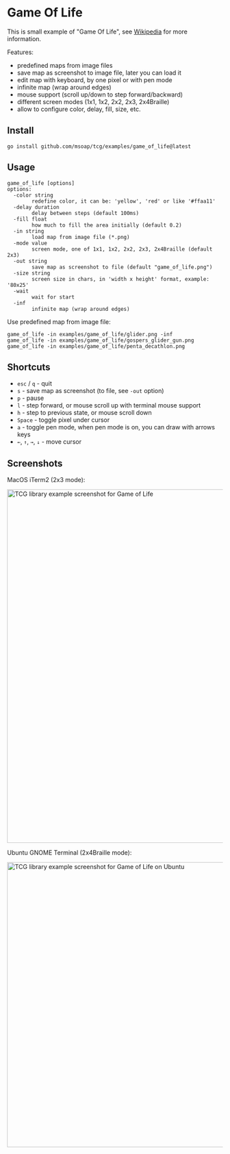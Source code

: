 # Game Of Life

This is small example of "Game Of Life", see [Wikipedia](https://en.wikipedia.org/wiki/Conway%27s_Game_of_Life) for more information.

Features:
  
  - predefined maps from image files
  - save map as screenshot to image file, later you can load it
  - edit map with keyboard, by one pixel or with pen mode
  - infinite map (wrap around edges)
  - mouse support (scroll up/down to step forward/backward)
  - different screen modes (1x1, 1x2, 2x2, 2x3, 2x4Braille)
  - allow to configure color, delay, fill, size, etc.

## Install

```
go install github.com/msoap/tcg/examples/game_of_life@latest
```

## Usage

```
game_of_life [options]
options:
  -color string
    	redefine color, it can be: 'yellow', 'red' or like '#ffaa11'
  -delay duration
    	delay between steps (default 100ms)
  -fill float
    	how much to fill the area initially (default 0.2)
  -in string
    	load map from image file (*.png)
  -mode value
    	screen mode, one of 1x1, 1x2, 2x2, 2x3, 2x4Braille (default 2x3)
  -out string
    	save map as screenshot to file (default "game_of_life.png")
  -size string
    	screen size in chars, in 'width x height' format, example: '80x25'
  -wait
    	wait for start
  -inf
    	infinite map (wrap around edges)
```

Use predefined map from image file:


```shell
game_of_life -in examples/game_of_life/glider.png -inf
game_of_life -in examples/game_of_life/gospers_glider_gun.png
game_of_life -in examples/game_of_life/penta_decathlon.png
```

## Shortcuts

  * `esc` / `q` - quit
  * `s` - save map as screenshot (to file, see `-out` option)
  * `p` - pause
  * `l` - step forward, or mouse scroll up with terminal mouse support
  * `h` - step to previous state, or mouse scroll down
  * `Space` - toggle pixel under cursor
  * `a` - toggle pen mode, when pen mode is on, you can draw with arrows keys
  * `←`, `↑`, `→`, `↓` - move cursor

## Screenshots

MacOS iTerm2 (2x3 mode):

<img width="826" alt="TCG library example screenshot for Game of Life" src="https://user-images.githubusercontent.com/844117/226143976-4db0f377-0195-4c8d-8dea-799eee29d9ce.png">

Ubuntu GNOME Terminal (2x4Braille mode):

<img width="666" alt="TCG library example screenshot for Game of Life on Ubuntu" src="https://user-images.githubusercontent.com/844117/222967488-3c07917e-f90f-4843-b987-fc97b3397a19.png">
